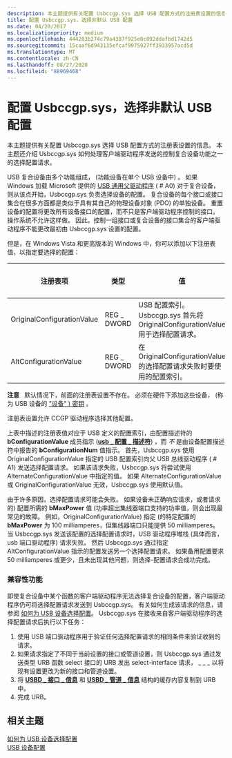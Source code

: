 ```yaml
---
description: 本主题提供有关配置 Usbccgp.sys 选择 USB 配置方式的注册表设置的信息。
title: 配置 Usbccgp.sys，选择非默认 USB 配置
ms.date: 04/20/2017
ms.localizationpriority: medium
ms.openlocfilehash: 444283b274c79a4387f925e0c092ddafbd1742d5
ms.sourcegitcommit: 15caaf6d943135efcaf9975927ff3933957acd5d
ms.translationtype: MT
ms.contentlocale: zh-CN
ms.lasthandoff: 08/27/2020
ms.locfileid: "88969468"
---
```

# <a name="configuring-usbccgpsys-to-select-a-non-default-usb-configuration"></a>配置 Usbccgp.sys，选择非默认 USB 配置


本主题提供有关配置 Usbccgp.sys 选择 USB 配置方式的注册表设置的信息。 本主题还介绍 Usbccgp.sys 如何处理客户端驱动程序发送的控制复合设备功能之一的选择配置请求。




USB 复合设备由多个功能组成， (功能设备在单个 USB 设备中) 。 如果 Windows 加载 Microsoft 提供的 [USB 通用父驱动程序](usb-common-class-generic-parent-driver.md) ( # A0) 对于复合设备，则从该点开始，Usbccgp.sys 负责选择设备的配置。 复合设备的每个接口或接口集合在很多方面都是类似于具有其自己的物理设备对象 (PDO) 的单独设备。 重置设备的配置将更改所有设备接口的配置，而不只是客户端驱动程序控制的接口。 操作系统不允许这样做。 因此，控制一组接口或复合设备的接口集合的客户端驱动程序不能更改最初由 Usbccgp.sys 设置的配置。

但是，在 Windows Vista 和更高版本的 Windows 中，你可以添加以下注册表值，以指定要选择的配置：

| 注册表项               | 类型       | 值                                                                                                          | 默认值 |
|----------------------------|------------|----------------------------------------------------------------------------------------------------------------|---------------|
| OriginalConfigurationValue | REG \_ DWORD | USB 配置索引。 Usbccgp.sys 首先将 OriginalConfigurationValue 用于选择配置请求。 | 0             |
| AltConfigurationValue      | REG \_ DWORD | 在 OriginalConfigurationValue 的选择配置请求失败时要使用的配置索引。      | 0             |

 

**注意**   默认情况下，前面的注册表设置不存在。 必须在硬件下添加这些设备， (称为 USB 设备的 ["设备" ) 密钥](https://docs.microsoft.com/windows-hardware/drivers/install/opening-a-device-s-hardware-key) 。

 

注册表设置允许 CCGP 驱动程序选择其他配置。

上表中描述的注册表值对应于 USB 定义的配置索引，由配置描述符的 **bConfigurationValue** 成员指示 ([**usb \_ 配置 \_ 描述符**](https://docs.microsoft.com/windows-hardware/drivers/ddi/usbspec/ns-usbspec-_usb_configuration_descriptor)) ，而 *不* 是由设备配置描述符中报告的 **bConfigurationNum** 值指示。 首先，Usbccgp.sys 使用 OriginalConfigurationValue 指定的 USB 配置索引向父 USB 总线驱动程序 ( # A1) 发送选择配置请求。 如果该请求失败，Usbccgp.sys 将尝试使用 AlternateConfigurationValue 中指定的值。 如果 AlternateConfigurationValue 或 OriginalConfigurationValue 无效，Usbccgp.sys 使用默认值。

由于许多原因，选择配置请求可能会失败。 如果设备未正确响应请求，或者请求的) 配置所需的 **bMaxPower** 值 (功率超出集线器端口支持的功率值，则会出现最常见的故障。 例如，OriginalConfigurationValue) 指定 (的特定配置的 **bMaxPower** 为 100 milliamperes，但集线器端口只能提供 50 milliamperes。 当 Usbccgp.sys 发送该配置的选择配置请求时，USB 驱动程序堆栈 (具体而言，usb 端口驱动程序) 请求失败。 然后 Usbccgp.sys 通过指定 AltConfigurationValue 指示的配置发送另一个选择配置请求。 如果备用配置要求 50 milliamperes 或更少，且未出现其他问题，则选择-配置请求会成功完成。

### <a name="compatibility-feature"></a><a href="" id="compatibility-feature"></a> 兼容性功能

即使复合设备中某个函数的客户端驱动程序无法选择复合设备的配置，客户端驱动程序仍可将选择配置请求发送到 Usbccgp.sys。 有关如何生成该请求的信息，请参阅 [如何为 USB 设备选择配置](how-to-select-a-configuration-for-a-usb-device.md)。 Usbccgp.sys 在接收来自客户端驱动程序的选择配置请求后执行以下任务：

1.  使用 USB 端口驱动程序用于验证任何选择配置请求的相同条件来验证收到的请求。
2.  如果请求指定了不同于当前设置的接口或管道设置，则 Usbccgp.sys 通过发送类型 URB 函数 select 接口的 URB 发出 select-interface 请求， \_ \_ \_ 以将现有设置更改为新的接口和管道设置。
3.  将 [**USBD \_ 接口 \_ 信息**](https://docs.microsoft.com/windows-hardware/drivers/ddi/usb/ns-usb-_usbd_interface_information) 和 [**USBD \_ 管道 \_ 信息**](https://docs.microsoft.com/windows-hardware/drivers/ddi/usb/ns-usb-_usbd_pipe_information) 结构的缓存内容复制到 URB 中。
4.  完成 URB。

## <a name="related-topics"></a>相关主题
[如何为 USB 设备选择配置](how-to-select-a-configuration-for-a-usb-device.md)  
[USB 设备配置](configuring-usb-devices.md)  



